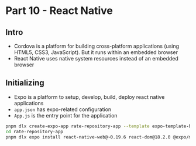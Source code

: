 # Part 10 - React Native

## Intro

- Cordova is a platform for building cross-platform applications (using HTML5, CSS3, JavaScript). But it runs within an embedded browser
- React Native uses native system resources instead of an embedded browser

## Initializing

- Expo is a platform to setup, develop, build, deploy react native applications
- `app.json` has expo-related configuration
- `App.js` is the entry point for the application

```sh
pnpm dlx create-expo-app rate-repository-app --template expo-template-blank@sdk-50
cd rate-repository-app
pnpm dlx expo install react-native-web@~0.19.6 react-dom@18.2.0 @expo/metro-runtime@~3.1.1
```
